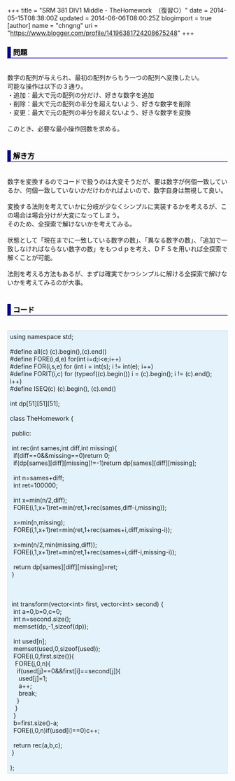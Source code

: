 +++
title = "SRM 381 DIV1 Middle - TheHomework　（復習○）"
date = 2014-05-15T08:38:00Z
updated = 2014-06-06T08:00:25Z
blogimport = true 
[author]
	name = "chngng"
	uri = "https://www.blogger.com/profile/14196381724208675248"
+++

<div dir="ltr" style="text-align: left;" trbidi="on"><h3 style="border-bottom: 2px solid slateblue; border-left: 8px solid navy; color: black; padding: 0px 0px 1px 5px;">問題 </h3><br />数字の配列が与えられ、最初の配列からもう一つの配列へ変換したい。<br />可能な操作は以下の３通り。<br />・追加：最大で元の配列の分だけ、好きな数字を追加<br />・削除：最大で元の配列の半分を超えないよう、好きな数字を削除<br />・変更：最大で元の配列の半分を超えないよう、好きな数字を変換<br /><br />このとき、必要な最小操作回数を求める。<br /><br /><h3 style="border-bottom: 2px solid slateblue; border-left: 8px solid navy; color: black; padding: 0px 0px 1px 5px;">解き方 </h3><br />数字を変換するのでコードで扱うのは大変そうだが、要は数字が何個一致しているか、何個一致していないかだけわかればよいので、数字自身は無視して良い。<br /><br />変換する法則を考えていかに分岐が少なくシンプルに実装するかを考えるが、この場合は場合分けが大変になってしまう。<br />そのため、全探索で解けないかを考えてみる。<br /><br />状態として「現在までに一致している数字の数」、「異なる数字の数」、「追加で一致しなければならない数字の数」をもつｄｐを考え、ＤＦＳを用いれば全探索で解くことが可能。<br /><br />法則を考える方法もあるが、まずは確実でかつシンプルに解ける全探索で解けないかを考えてみるのが大事。<br /><br /><h3 style="border-bottom: 2px solid slateblue; border-left: 8px solid navy; color: black; padding: 0px 0px 1px 5px;">コード </h3><br /><div style="background-color: #e3f2fb; border: 1px dotted #CCCCCC; padding: 5px;">using namespace std;<br /><br />#define all(c) (c).begin(),(c).end()<br />#define FORE(i,d,e) for(int i=d;i&lt;e;i++)<br />#define FOR(i,s,e) for (int i = int(s); i != int(e); i++)<br />#define FORIT(i,c) for (typeof((c).begin()) i = (c).begin(); i != (c).end(); i++)<br />#define ISEQ(c) (c).begin(), (c).end()<br /><br />int dp[51][51][51];<br /><br />class TheHomework {<br /><br /><span class="Apple-tab-span" style="white-space: pre;"> </span>public:<br /><br /><span class="Apple-tab-span" style="white-space: pre;"> </span>int rec(int sames,int diff,int missing){<br /><span class="Apple-tab-span" style="white-space: pre;">  </span>if(diff==0&amp;&amp;missing==0)return 0;<br /><span class="Apple-tab-span" style="white-space: pre;">  </span>if(dp[sames][diff][missing]!=-1)return dp[sames][diff][missing];<br /><br /><span class="Apple-tab-span" style="white-space: pre;">  </span>int n=sames+diff;<br /><span class="Apple-tab-span" style="white-space: pre;">  </span>int ret=100000;<br /><br /><span class="Apple-tab-span" style="white-space: pre;">  </span>int x=min(n/2,diff);<br /><span class="Apple-tab-span" style="white-space: pre;">  </span>FORE(i,1,x+1)ret=min(ret,1+rec(sames,diff-i,missing));<br /><br /><span class="Apple-tab-span" style="white-space: pre;">  </span>x=min(n,missing);<br /><span class="Apple-tab-span" style="white-space: pre;">  </span>FORE(i,1,x+1)ret=min(ret,1+rec(sames+i,diff,missing-i));<br /><br /><span class="Apple-tab-span" style="white-space: pre;">  </span>x=min(n/2,min(missing,diff));<br /><span class="Apple-tab-span" style="white-space: pre;">  </span>FORE(i,1,x+1)ret=min(ret,1+rec(sames+i,diff-i,missing-i));<br /><br /><span class="Apple-tab-span" style="white-space: pre;">  </span>return dp[sames][diff][missing]=ret;<br /><span class="Apple-tab-span" style="white-space: pre;"> </span>}<br /><br /><br /><br /><span class="Apple-tab-span" style="white-space: pre;"> </span>int transform(vector&lt;int&gt; first, vector&lt;int&gt; second) {<br /><span class="Apple-tab-span" style="white-space: pre;">  </span>int a=0,b=0,c=0;<br /><span class="Apple-tab-span" style="white-space: pre;">  </span>int n=second.size();<br /><span class="Apple-tab-span" style="white-space: pre;">  </span>memset(dp,-1,sizeof(dp));<br /><br /><span class="Apple-tab-span" style="white-space: pre;">  </span>int used[n];<br /><span class="Apple-tab-span" style="white-space: pre;">  </span>memset(used,0,sizeof(used));<br /><span class="Apple-tab-span" style="white-space: pre;">  </span>FORE(i,0,first.size()){<br /><span class="Apple-tab-span" style="white-space: pre;">   </span>FORE(j,0,n){<br /><span class="Apple-tab-span" style="white-space: pre;">    </span>if(used[j]==0&amp;&amp;first[i]==second[j]){<br /><span class="Apple-tab-span" style="white-space: pre;">     </span>used[j]=1;<br /><span class="Apple-tab-span" style="white-space: pre;">     </span>a++;<br /><span class="Apple-tab-span" style="white-space: pre;">     </span>break;<br /><span class="Apple-tab-span" style="white-space: pre;">    </span>}<br /><span class="Apple-tab-span" style="white-space: pre;">   </span>}<br /><span class="Apple-tab-span" style="white-space: pre;">  </span>}<br /><span class="Apple-tab-span" style="white-space: pre;">  </span>b=first.size()-a;<br /><span class="Apple-tab-span" style="white-space: pre;">  </span>FORE(i,0,n)if(used[i]==0)c++;<br /><br /><span class="Apple-tab-span" style="white-space: pre;">  </span>return rec(a,b,c);<br /><span class="Apple-tab-span" style="white-space: pre;"> </span>}<br /><br />};</div></div>
